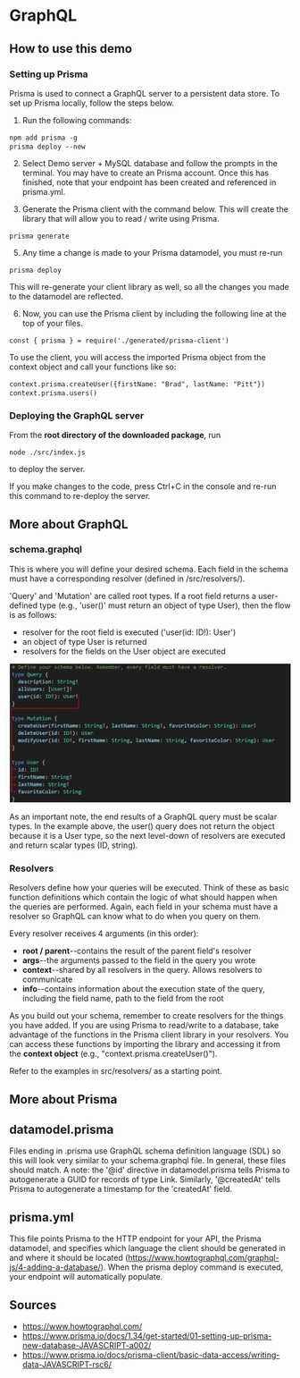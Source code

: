 # GraphQL

## How to use this demo

### Setting up Prisma
Prisma is used to connect a GraphQL server to a persistent data store. To set up Prisma locally, follow the steps below.

1. Run the following commands:
```
npm add prisma -g
prisma deploy --new
```

2. Select Demo server + MySQL database and follow the prompts in the terminal. You may have to create an Prisma account. Once this has finished, note that your endpoint has been created and referenced in prisma.yml. 

3. Generate the Prisma client with the command below. This will create the library that will allow you to read / write using Prisma.
```
prisma generate
``` 

5. Any time a change is made to your Prisma datamodel, you must re-run
```
prisma deploy
```
This will re-generate your client library as well, so all the changes you made to the datamodel are reflected.

6. Now, you can use the Prisma client by including the following line at the top of your files. 
```
const { prisma } = require('./generated/prisma-client')
``` 
To use the client, you will access the imported Prisma object from the context object and call your functions like so:
```
context.prisma.createUser({firstName: "Brad", lastName: "Pitt"})
context.prisma.users()
```

### Deploying the GraphQL server

From the **root directory of the downloaded package**, run
```
node ./src/index.js
```
to deploy the server.

If you make changes to the code, press Ctrl+C in the console and re-run this command to re-deploy the server.

## More about GraphQL

### schema.graphql
This is where you will define your desired schema. Each field in the schema must have a corresponding resolver (defined in /src/resolvers/).

'Query' and 'Mutation' are called root types. If a root field returns a user-defined type (e.g., 'user()' must return an object of type User), then the flow is as follows:
* resolver for the root field is executed ('user(id: ID!): User')
* an object of type User is returned
* resolvers for the fields on the User object are executed

<img src="assets/resolver_execution_flow.png"/>

As an important note, the end results of a GraphQL query must be scalar types. In the example above, the user() query does not return the object because it is a User type, so the next level-down of resolvers are executed and return scalar types (ID, string). 

### Resolvers
Resolvers define how your queries will be executed. Think of these as basic function definitions which contain the logic of what should happen when the queries are performed. Again, each field in your schema must have a resolver so GraphQL can know what to do when you query on them.

Every resolver receives 4 arguments (in this order):
* **root / parent**--contains the result of the parent field's resolver
* **args**--the arguments passed to the field in the query you wrote
* **context**--shared by all resolvers in the query. Allows resolvers to communicate
* **info**--contains information about the execution state of the query, including the field name, path to the field from the root

As you build out your schema, remember to create resolvers for the things you have added. If you are using Prisma to read/write to a database, take advantage of the functions in the Prisma client library in your resolvers. You can access these functions by importing the library and accessing it from the **context object** (e.g., "context.prisma.createUser()").

Refer to the examples in src/resolvers/ as a starting point.

## More about Prisma

## datamodel.prisma
Files ending in .prisma use GraphQL schema definition language (SDL) so this will look very similar to your schema.graphql file. In general, these files should match. A note: the '@id' directive in datamodel.prisma tells Prisma to autogenerate a GUID for records of type Link. Similarly, '@createdAt' tells Prisma to autogenerate a timestamp for the 'createdAt' field.

## prisma.yml
This file points Prisma to the HTTP endpoint for your API, the Prisma datamodel, and specifies which language the client should be generated in and where it should be located (https://www.howtographql.com/graphql-js/4-adding-a-database/). When the prisma deploy command is executed, your endpoint will automatically populate.

## Sources
* https://www.howtographql.com/
* https://www.prisma.io/docs/1.34/get-started/01-setting-up-prisma-new-database-JAVASCRIPT-a002/
* https://www.prisma.io/docs/prisma-client/basic-data-access/writing-data-JAVASCRIPT-rsc6/